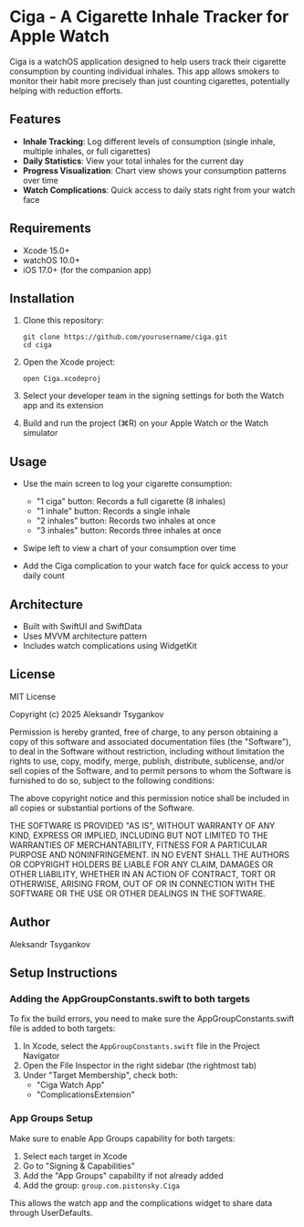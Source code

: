# Ciga - A Cigarette Inhale Tracker for Apple Watch

Ciga is a watchOS application designed to help users track their cigarette consumption by counting individual inhales. This app allows smokers to monitor their habit more precisely than just counting cigarettes, potentially helping with reduction efforts.

## Features

- **Inhale Tracking**: Log different levels of consumption (single inhale, multiple inhales, or full cigarettes)
- **Daily Statistics**: View your total inhales for the current day
- **Progress Visualization**: Chart view shows your consumption patterns over time
- **Watch Complications**: Quick access to daily stats right from your watch face

## Requirements

- Xcode 15.0+
- watchOS 10.0+
- iOS 17.0+ (for the companion app)

## Installation

1. Clone this repository:
   ```
   git clone https://github.com/yourusername/ciga.git
   cd ciga
   ```

2. Open the Xcode project:
   ```
   open Ciga.xcodeproj
   ```

3. Select your developer team in the signing settings for both the Watch app and its extension

4. Build and run the project (⌘R) on your Apple Watch or the Watch simulator

## Usage

- Use the main screen to log your cigarette consumption:
  - "1 ciga" button: Records a full cigarette (8 inhales)
  - "1 inhale" button: Records a single inhale
  - "2 inhales" button: Records two inhales at once
  - "3 inhales" button: Records three inhales at once

- Swipe left to view a chart of your consumption over time

- Add the Ciga complication to your watch face for quick access to your daily count

## Architecture

- Built with SwiftUI and SwiftData
- Uses MVVM architecture pattern
- Includes watch complications using WidgetKit

## License

MIT License

Copyright (c) 2025 Aleksandr Tsygankov

Permission is hereby granted, free of charge, to any person obtaining a copy
of this software and associated documentation files (the "Software"), to deal
in the Software without restriction, including without limitation the rights
to use, copy, modify, merge, publish, distribute, sublicense, and/or sell
copies of the Software, and to permit persons to whom the Software is
furnished to do so, subject to the following conditions:

The above copyright notice and this permission notice shall be included in all
copies or substantial portions of the Software.

THE SOFTWARE IS PROVIDED "AS IS", WITHOUT WARRANTY OF ANY KIND, EXPRESS OR
IMPLIED, INCLUDING BUT NOT LIMITED TO THE WARRANTIES OF MERCHANTABILITY,
FITNESS FOR A PARTICULAR PURPOSE AND NONINFRINGEMENT. IN NO EVENT SHALL THE
AUTHORS OR COPYRIGHT HOLDERS BE LIABLE FOR ANY CLAIM, DAMAGES OR OTHER
LIABILITY, WHETHER IN AN ACTION OF CONTRACT, TORT OR OTHERWISE, ARISING FROM,
OUT OF OR IN CONNECTION WITH THE SOFTWARE OR THE USE OR OTHER DEALINGS IN THE
SOFTWARE.

## Author

Aleksandr Tsygankov

## Setup Instructions

### Adding the AppGroupConstants.swift to both targets

To fix the build errors, you need to make sure the AppGroupConstants.swift file is added to both targets:

1. In Xcode, select the `AppGroupConstants.swift` file in the Project Navigator
2. Open the File Inspector in the right sidebar (the rightmost tab)
3. Under "Target Membership", check both:
   - "Ciga Watch App"
   - "ComplicationsExtension"

### App Groups Setup

Make sure to enable App Groups capability for both targets:

1. Select each target in Xcode
2. Go to "Signing & Capabilities"
3. Add the "App Groups" capability if not already added
4. Add the group: `group.com.pistonsky.Ciga`

This allows the watch app and the complications widget to share data through UserDefaults. 